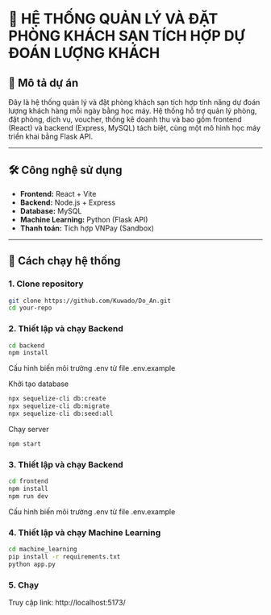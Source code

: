 # 🏨 HỆ THỐNG QUẢN LÝ VÀ ĐẶT PHÒNG KHÁCH SẠN TÍCH HỢP DỰ ĐOÁN LƯỢNG KHÁCH

## 📌 Mô tả dự án

Đây là hệ thống quản lý và đặt phòng khách sạn tích hợp tính năng dự đoán lượng khách hàng mỗi ngày bằng học máy. Hệ thống hỗ trợ quản lý phòng, đặt phòng, dịch vụ, voucher, thống kê doanh thu và bao gồm frontend (React) và backend (Express, MySQL) tách biệt, cùng một mô hình học máy triển khai bằng Flask API.

---

## 🛠️ Công nghệ sử dụng

- **Frontend:** React + Vite
- **Backend:** Node.js + Express
- **Database:** MySQL
- **Machine Learning:** Python (Flask API)
- **Thanh toán:** Tích hợp VNPay (Sandbox)

---

## 🚀 Cách chạy hệ thống

### 1. Clone repository

```bash
git clone https://github.com/Kuwado/Do_An.git
cd your-repo
```

### 2. Thiết lập và chạy Backend

```bash
cd backend
npm install
```

Cấu hình biến môi trường .env từ file .env.example

Khởi tạo database

```bash
npx sequelize-cli db:create
npx sequelize-cli db:migrate
npx sequelize-cli db:seed:all
```

Chạy server

```bash
npm start
```

### 3. Thiết lập và chạy Backend

```bash
cd frontend
npm install
npm run dev
```

Cấu hình biến môi trường .env từ file .env.example

### 4. Thiết lập và chạy Machine Learning

```bash
cd machine_learning
pip install -r requirements.txt
python app.py
```

### 5. Chạy

Truy cập link: http://localhost:5173/

